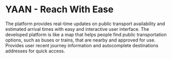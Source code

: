 # YAAN - Reach With Ease
The platform provides real-time updates on public transport availability and estimated arrival times with easy and interactive user interface. The developed platform is like a map that helps people find public transportation options, such as buses or trains, that are nearby and approved for use. Provides user recent journey information and autocomplete destinations addresses for quick access.
